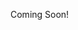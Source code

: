 Coming Soon!

<!---

Our model generates rollouts by first sampling macro-goals (boxes), and then sampling the next position for each player.

<img src="https://ezhan94.github.io/images/magnet/magnet_8.png" width="30%">

Videos of rollouts from our model: [Example 1](https://youtu.be/Zdti-ic1iCw), [Example 2](https://youtu.be/jo3Nhu2eu4I)

An interactive demo can be found [here](http://basketball-ai.com/).

-->

<!---

[Link to workshop paper](http://www.stephanzheng.com/pdf/magnet-generating-long.pdf)

Rollouts in each row share the same first 10 frames (burn-in). Trajectories start from black dots.

**Left**: ground truth  
**Middle**: baseline  
**Right**: MAGnet  

<br/>

<img src="https://ezhan94.github.io/images/groundtruth/gt_2.png" width="30%">
<img src="https://ezhan94.github.io/images/baseline/baseline_2.png" width="30%">
<img src="https://ezhan94.github.io/images/magnet/magnet_2.png" width="30%">

[Video of MAGnet rollout](https://youtu.be/4VcziY3PaVk)

<br/>

<img src="https://ezhan94.github.io/images/groundtruth/gt_5.png" width="30%">
<img src="https://ezhan94.github.io/images/baseline/baseline_5.png" width="30%">
<img src="https://ezhan94.github.io/images/magnet/magnet_5.png" width="30%">

[Video of MAGnet rollout](https://youtu.be/KJfZM7u80jI)

<br/>

<img src="https://ezhan94.github.io/images/groundtruth/gt_8.png" width="30%">
<img src="https://ezhan94.github.io/images/baseline/baseline_8.png" width="30%">
<img src="https://ezhan94.github.io/images/magnet/magnet_8.png" width="30%">

[Video of MAGnet rollout](https://youtu.be/9gFVC6cXkRk)

-->




<!---

![](https://ezhan94.github.io/img/groundtruth/gt_2.png)
![](https://ezhan94.github.io/img/groundtruth/gt_5.png)
![](https://ezhan94.github.io/img/groundtruth/gt_8.png)

<img src=/img/groundtruth/gt_2.png width="30%">
<img src=/img/groundtruth/gt_5.png width="30%">
<img src=/img/groundtruth/gt_8.png width="30%">

### Small image

![](https://assets-cdn.github.com/images/icons/emoji/octocat.png)
<img src=https://assets-cdn.github.com/images/icons/emoji/octocat.png width="10%">

---
layout: default
---

Text can be **bold**, _italic_, or ~~strikethrough~~.

[Link to another page](another-page).

There should be whitespace between paragraphs.

There should be whitespace between paragraphs. We recommend including a README, or a file with information about your project.

# [](#header-1)Header 1

This is a normal paragraph following a header. GitHub is a code hosting platform for version control and collaboration. It lets you and others work together on projects from anywhere.

## [](#header-2)Header 2

> This is a blockquote following a header.
>
> When something is important enough, you do it even if the odds are not in your favor.

### [](#header-3)Header 3

```js
// Javascript code with syntax highlighting.
var fun = function lang(l) {
  dateformat.i18n = require('./lang/' + l)
  return true;
}
```

```ruby
# Ruby code with syntax highlighting
GitHubPages::Dependencies.gems.each do |gem, version|
  s.add_dependency(gem, "= #{version}")
end
```

#### [](#header-4)Header 4

*   This is an unordered list following a header.
*   This is an unordered list following a header.
*   This is an unordered list following a header.

##### [](#header-5)Header 5

1.  This is an ordered list following a header.
2.  This is an ordered list following a header.
3.  This is an ordered list following a header.

###### [](#header-6)Header 6

| head1        | head two          | three |
|:-------------|:------------------|:------|
| ok           | good swedish fish | nice  |
| out of stock | good and plenty   | nice  |
| ok           | good `oreos`      | hmm   |
| ok           | good `zoute` drop | yumm  |

### There's a horizontal rule below this.

* * *

### Here is an unordered list:

*   Item foo
*   Item bar
*   Item baz
*   Item zip

### And an ordered list:

1.  Item one
1.  Item two
1.  Item three
1.  Item four

### And a nested list:

- level 1 item
  - level 2 item
  - level 2 item
    - level 3 item
    - level 3 item
- level 1 item
  - level 2 item
  - level 2 item
  - level 2 item
- level 1 item
  - level 2 item
  - level 2 item
- level 1 item

### Small image

![](https://assets-cdn.github.com/images/icons/emoji/octocat.png)

### Large image

![](https://guides.github.com/activities/hello-world/branching.png)


### Definition lists can be used with HTML syntax.

<dl>
<dt>Name</dt>
<dd>Godzilla</dd>
<dt>Born</dt>
<dd>1952</dd>
<dt>Birthplace</dt>
<dd>Japan</dd>
<dt>Color</dt>
<dd>Green</dd>
</dl>

```
Long, single-line code blocks should not wrap. They should horizontally scroll if they are too long. This line should be long enough to demonstrate this.
```

```
The final element.
```
-->

